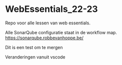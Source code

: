 # WebEssentials_22-23

Repo voor alle lessen van web essentials.

Alle SonarQube configuratie staat in de workflow map.
https://sonarqube.robbevanhoppe.be/

Dit is een test om te mergen

Veranderingen vanuit vscode
